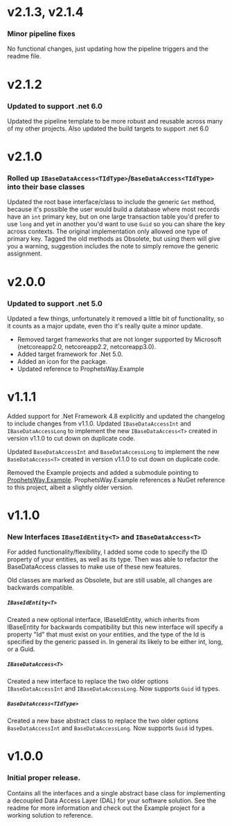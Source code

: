 # v2.1.3, v2.1.4
### Minor pipeline fixes
No functional changes, just updating how the pipeline triggers and the readme file.

# v2.1.2
### Updated to support .net 6.0
Updated the pipeline template to be more robust and reusable across many of my other projects.  Also updated the build
targets to support .net 6.0

# v2.1.0
### Rolled up ```IBaseDataAccess<TIdType>```/```BaseDataAccess<TIdType>``` into their base classes
Updated the root base interface/class to include the generic ```Get``` method, because it's possible the user would build
a database where most records have an ```int``` primary key, but on one large transaction table you'd prefer to use ```long```
and yet in another you'd want to use ```Guid``` so you can share the key across contexts.  The original implementation
only allowed one type of primary key.  Tagged the old methods as Obsolete, but using them will give you a warning, suggestion
includes the note to simply remove the generic assignment.


# v2.0.0
### Updated to support .net 5.0
Updated a few things, unfortunately it removed a little bit of functionality, so it counts as a major update, 
even tho it's really quite a minor update.
- Removed target frameworks that are not longer supported by Microsoft (netcoreapp2.0, netcoreapp2.2, netcoreapp3.0).
- Added target framework for .Net 5.0.
- Added an icon for the package.
- Updated reference to ProphetsWay.Example 


# v1.1.1
Added support for .Net Framework 4.8 explicitly and updated the changelog to include changes from v1.1.0.
Updated ```IBaseDataAccessInt``` and ```IBaseDataAccessLong``` to implement the new ```IBaseDataAccess<T>```
created in version v1.1.0 to cut down on duplicate code.

Updated ```BaseDataAccessInt``` and ```BaseDataAccessLong``` to implement the new ```BaseDataAccess<T>``` 
created in version v1.1.0 to cut down on duplicate code.

Removed the Example projects and added a submodule pointing to [ProphetsWay.Example](https://github.com/ProphetManX/ProphetsWay.Example).
ProphetsWay.Example references a NuGet reference to this project, albeit a slightly older version.



# v1.1.0
### New Interfaces ```IBaseIdEntity<T>``` and ```IBaseDataAccess<T>```
For added functionality/flexibility, I added some code to specify the ID property of your entities, as well as its type.
Then was able to refactor the BaseDataAccess classes to make use of these new features.

Old classes are marked as Obsolete, but are still usable, all changes are backwards compatible.

##### ```IBaseIdEntity<T>```
Created a new optional interface, IBaseIdEntity, which inherits from IBaseEntity for backwards compatibility
but this new interface will specify a property "Id" that must exist on your entities, and the type of the Id is 
specified by the generic passed in.  In general its likely to be either int, long, or a Guid.

##### ```IBaseDataAccess<T>```
Created a new interface to replace the two older options ```IBaseDataAccessInt``` and ```IBaseDataAccessLong```.
Now supports ```Guid``` id types.

##### ```BaseDataAccess<TIdType>```
Created a new base abstract class to replace the two older options ```BaseDataAccessInt``` and ```BaseDataAccessLong```.
Now supports ```Guid``` id types.



# v1.0.0
### Initial proper release.  
Contains all the interfaces and a single abstract base class for implementing a decoupled Data Access Layer (DAL) for your software solution.  See the 
readme for more information and check out the Example project for a working solution to reference.